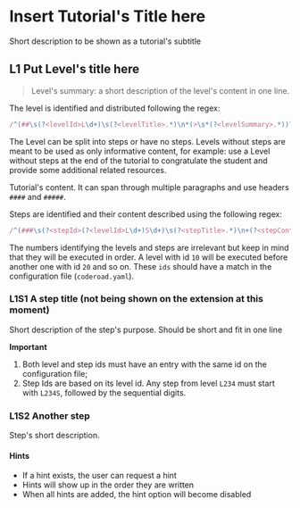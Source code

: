 # Insert Tutorial's Title here

Short description to be shown as a tutorial's subtitle

## L1 Put Level's title here

> Level's summary: a short description of the level's content in one line.

The level is identified and distributed following the regex:

```js
/^(##\s(?<levelId>L\d+)\s(?<levelTitle>.*)\n*(>\s*(?<levelSummary>.*))?\n+(?<levelContent>[^]*))/;
```

The Level can be split into steps or have no steps. Levels without steps are meant to be used as only informative content, for example: use a Level without steps at the end of the tutorial to congratulate the student and provide some additional related resources.

Tutorial's content. It can span through multiple paragraphs and use headers `####` and `#####`.

Steps are identified and their content described using the following regex:

```js
/^(###\s(?<stepId>(?<levelId>L\d+)S\d+)\s(?<stepTitle>.*)\n+(?<stepContent>[^]*))/;
```

The numbers identifying the levels and steps are irrelevant but keep in mind that they will be executed in order. A level with id `10` will be executed before another one with id `20` and so on. These `ids` should have a match in the configuration file (`coderoad.yaml`).

### L1S1 A step title (not being shown on the extension at this moment)

Short description of the step's purpose. Should be short and fit in one line

**Important**

1. Both level and step ids must have an entry with the same id on the configuration file;
2. Step Ids are based on its level id. Any step from level `L234` must start with `L234S`, followed by the sequential digits.

### L1S2 Another step

Step's short description.

#### Hints

- If a hint exists, the user can request a hint
- Hints will show up in the order they are written
- When all hints are added, the hint option will become disabled
